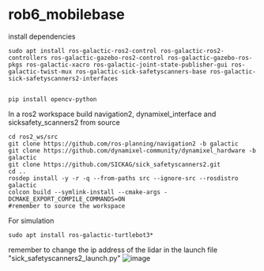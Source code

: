 # rob6_mobilebase


install dependencies
```
sudo apt install ros-galactic-ros2-control ros-galactic-ros2-controllers ros-galactic-gazebo-ros2-control ros-galactic-gazebo-ros-pkgs ros-galactic-xacro ros-galactic-joint-state-publisher-gui ros-galactic-twist-mux ros-galactic-sick-safetyscanners-base ros-galactic-sick-safetyscanners2-interfaces


pip install opencv-python
```


In a ros2 workspace build navigation2, dynamixel_interface and sicksafety_scanners2 from source 

```
cd ros2_ws/src
git clone https://github.com/ros-planning/navigation2 -b galactic
git clone https://github.com/dynamixel-community/dynamixel_hardware -b galactic
git clone https://github.com/SICKAG/sick_safetyscanners2.git 
cd ..
rosdep install -y -r -q --from-paths src --ignore-src --rosdistro galactic
colcon build --symlink-install --cmake-args -DCMAKE_EXPORT_COMPILE_COMMANDS=ON
#remember to source the workspace 
```


For simulation
```
sudo apt install ros-galactic-turtlebot3*
```

remember to change the ip address of the lidar in the launch file "sick_safetyscanners2_launch.py"
![image](https://user-images.githubusercontent.com/72868875/221827761-76bf8fb8-b73b-453e-bda0-a2229671764b.png)